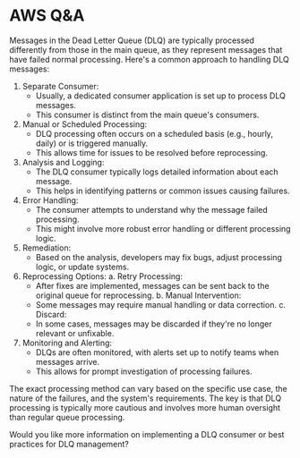 # AWS Q\&A

Messages in the Dead Letter Queue (DLQ) are typically processed differently from those in the main queue, as they represent messages that have failed normal processing. Here's a common approach to handling DLQ messages:

1. Separate Consumer:
   * Usually, a dedicated consumer application is set up to process DLQ messages.
   * This consumer is distinct from the main queue's consumers.
2. Manual or Scheduled Processing:
   * DLQ processing often occurs on a scheduled basis (e.g., hourly, daily) or is triggered manually.
   * This allows time for issues to be resolved before reprocessing.
3. Analysis and Logging:
   * The DLQ consumer typically logs detailed information about each message.
   * This helps in identifying patterns or common issues causing failures.
4. Error Handling:
   * The consumer attempts to understand why the message failed processing.
   * This might involve more robust error handling or different processing logic.
5. Remediation:
   * Based on the analysis, developers may fix bugs, adjust processing logic, or update systems.
6. Reprocessing Options: a. Retry Processing:
   * After fixes are implemented, messages can be sent back to the original queue for reprocessing. b. Manual Intervention:
   * Some messages may require manual handling or data correction. c. Discard:
   * In some cases, messages may be discarded if they're no longer relevant or unfixable.
7. Monitoring and Alerting:
   * DLQs are often monitored, with alerts set up to notify teams when messages arrive.
   * This allows for prompt investigation of processing failures.

The exact processing method can vary based on the specific use case, the nature of the failures, and the system's requirements. The key is that DLQ processing is typically more cautious and involves more human oversight than regular queue processing.

Would you like more information on implementing a DLQ consumer or best practices for DLQ management?
